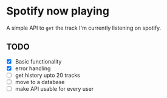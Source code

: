 # Spotify now playing

A simple API to `get` the track I'm currently listening on spotify.

## TODO
 - [x] Basic functionality
 - [x] error handling
 - [ ] get history upto 20 tracks
 - [ ] move to a database
 - [ ] make API usable for every user